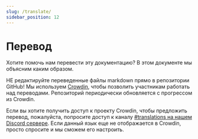 ```yaml
---
slug: /translate/
sidebar_position: 12
---
```


# Перевод

Хотите помочь нам перевести эту документацию? В этом документе мы объясним каким образом.

НЕ редактируйте переведенные файлы markdown прямо в репозитории GitHub! Мы используем [Crowdin][crowdin], чтобы позволить участникам работать над переводами. Репозиторий периодически обновляется с прогрессом из Crowdin.

Если вы хотите получить доступ к проекту Crowdin, чтобы предложить перевод, пожалуйста, попросите доступ к каналу [#translations на нашем Discord сервере][discord]. Если данный язык еще не отображается в Crowdin, просто спросите и мы сможем его настроить.

<!-- prettier-ignore-start -->

<!-- prettier-ignore-end -->
[crowdin]: https://crowdin.com/project/taskfile
[discord]: https://discord.gg/6TY36E39UK
